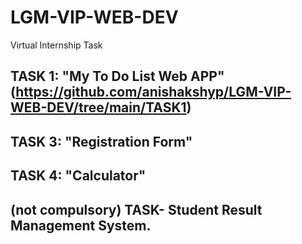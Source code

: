 # LGM-VIP-WEB-DEV
Virtual Internship Task

## TASK 1: "My To Do List Web APP" (https://github.com/anishakshyp/LGM-VIP-WEB-DEV/tree/main/TASK1)


## TASK 3: "Registration Form"

## TASK 4: "Calculator"

## (not compulsory) TASK- Student Result Management System.
